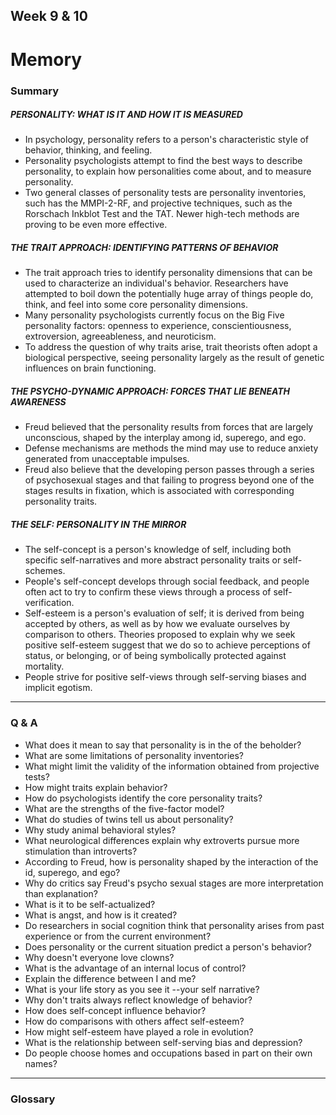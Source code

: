 ## Week 9 & 10

# Memory

### Summary

##### PERSONALITY: WHAT IS IT AND HOW IT IS MEASURED

- In psychology, personality refers to a person's characteristic style of behavior, thinking, and feeling.
- Personality psychologists attempt to find the best ways to describe personality, to explain how personalities come about, and to measure personality.
- Two general classes of personality tests are personality inventories, such has the MMPI-2-RF, and projective techniques, such as the Rorschach Inkblot Test and the TAT. Newer high-tech methods are proving to be even more effective.

##### THE TRAIT APPROACH: IDENTIFYING PATTERNS OF BEHAVIOR

- The trait approach tries to identify personality dimensions that can be used to characterize an individual's behavior. Researchers have attempted to boil down the potentially huge array of things people do, think, and feel into some core personality dimensions.
- Many personality psychologists currently focus on the Big Five personality factors: openness to experience, conscientiousness, extroversion, agreeableness, and neuroticism.
- To address the question of why traits arise, trait theorists often adopt a biological perspective, seeing personality largely as the result of genetic influences on brain functioning.

##### THE PSYCHO-DYNAMIC APPROACH: FORCES THAT LIE BENEATH AWARENESS

- Freud believed that the personality results from forces that are largely unconscious, shaped by the interplay among id, superego, and ego.
- Defense mechanisms are methods the mind may use to reduce anxiety generated from unacceptable impulses.
- Freud also believe that the developing person passes through a series of psychosexual stages and that failing to progress beyond one of the stages results in fixation, which is associated with corresponding personality traits.

##### THE SELF: PERSONALITY IN THE MIRROR

- The self-concept is a person's knowledge of self, including both specific self-narratives and more abstract personality traits or self-schemes.
- People's self-concept develops through social feedback, and people often act to try to confirm these views through a process of self-verification.
- Self-esteem is a person's evaluation of self; it is derived from being accepted by others, as well as by how we evaluate ourselves by comparison to others. Theories proposed to explain why we seek positive self-esteem suggest that we do so to achieve perceptions of status, or belonging, or of being symbolically protected against mortality.
- People strive for positive self-views through self-serving biases and implicit egotism.

------

### Q & A

- What does it mean to say that personality is in the of the beholder?
- What are some limitations of personality inventories?
- What might limit the validity of the information obtained from projective tests?
- How might traits explain behavior?
- How do psychologists identify the core personality traits?
- What are the strengths of the five-factor model?
- What do studies of twins tell us about personality?
- Why study animal behavioral styles?
- What neurological differences explain why extroverts pursue more stimulation than introverts?
- According to Freud, how is personality shaped by the interaction of the id, superego, and ego?
- Why do critics say Freud's psycho sexual stages are more interpretation than explanation?
- What is it to be self-actualized?
- What is angst, and how is it created?
- Do researchers in social cognition think that personality arises from past experience or from the current environment?
- Does personality or the current situation predict a person's behavior?
- Why doesn't everyone love clowns?
- What is the advantage of an internal locus of control?
- Explain the difference between I and me?
- What is your life story as you see it --your self narrative?
- Why don't traits always reflect knowledge of behavior?
- How does self-concept influence behavior?
- How do comparisons with others affect self-esteem?
- How might self-esteem have played a role in evolution?
- What is the relationship between self-serving bias and depression?
- Do people choose homes and occupations based in part on their own names?

------

### Glossary





